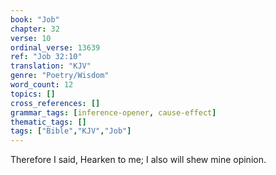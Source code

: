 ```yaml
---
book: "Job"
chapter: 32
verse: 10
ordinal_verse: 13639
ref: "Job 32:10"
translation: "KJV"
genre: "Poetry/Wisdom"
word_count: 12
topics: []
cross_references: []
grammar_tags: [inference-opener, cause-effect]
thematic_tags: []
tags: ["Bible","KJV","Job"]
---
```

Therefore I said, Hearken to me; I also will shew mine opinion.
